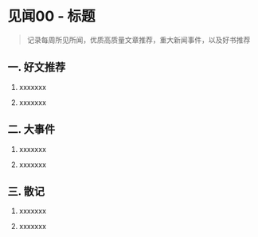 # 见闻00 - 标题

> 记录每周所见所闻，优质高质量文章推荐，重大新闻事件，以及好书推荐

## 一. 好文推荐

1. xxxxxxx

2. xxxxxxx

## 二. 大事件

1. xxxxxxx

2. xxxxxxx

## 三. 散记

1. xxxxxxx

2. xxxxxxx